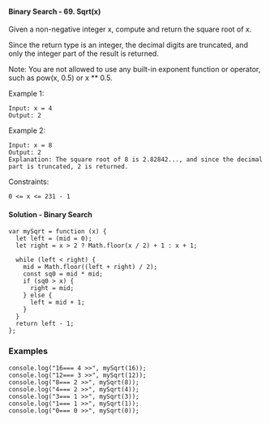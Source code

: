 #### Binary Search - 69. Sqrt(x)

Given a non-negative integer x, compute and return the square root of x.

Since the return type is an integer, the decimal digits are truncated, and only the integer part of the result is returned.

Note: You are not allowed to use any built-in exponent function or operator, such as pow(x, 0.5) or x \*\* 0.5.

Example 1:

```
Input: x = 4
Output: 2
```

Example 2:

```
Input: x = 8
Output: 2
Explanation: The square root of 8 is 2.82842..., and since the decimal part is truncated, 2 is returned.
```

Constraints:

```
0 <= x <= 231 - 1
```

#### Solution - Binary Search

```
var mySqrt = function (x) {
  let left = (mid = 0);
  let right = x > 2 ? Math.floor(x / 2) + 1 : x + 1;

  while (left < right) {
    mid = Math.floor((left + right) / 2);
    const sq0 = mid * mid;
    if (sq0 > x) {
      right = mid;
    } else {
      left = mid + 1;
    }
  }
  return left - 1;
};

```

### Examples

```
console.log("16=== 4 >>", mySqrt(16));
console.log("12=== 3 >>", mySqrt(12));
console.log("8=== 2 >>", mySqrt(8));
console.log("4=== 2 >>", mySqrt(4));
console.log("3=== 1 >>", mySqrt(3));
console.log("1=== 1 >>", mySqrt(1));
console.log("0=== 0 >>", mySqrt(0));

```
